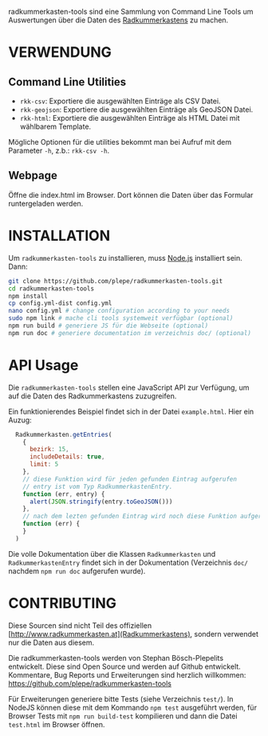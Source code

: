 radkummerkasten-tools sind eine Sammlung von Command Line Tools um Auswertungen über die Daten des [Radkummerkastens](http://www.radkummerkasten.at) zu machen.

VERWENDUNG
==========
Command Line Utilities
----------------------
* `rkk-csv`: Exportiere die ausgewählten Einträge als CSV Datei.
* `rkk-geojson`: Exportiere die ausgewählten Einträge als GeoJSON Datei.
* `rkk-html`: Exportiere die ausgewählten Einträge als HTML Datei mit wählbarem Template.

Mögliche Optionen für die utilities bekommt man bei Aufruf mit dem Parameter `-h`, z.b.: `rkk-csv -h`.

Webpage
-------
Öffne die index.html im Browser. Dort können die Daten über das Formular runtergeladen werden.

INSTALLATION
============
Um `radkummerkasten-tools` zu installieren, muss [Node.js](https://nodejs.org/) installiert sein. Dann:

```sh
git clone https://github.com/plepe/radkummerkasten-tools.git
cd radkummerkasten-tools
npm install
cp config.yml-dist config.yml
nano config.yml # change configuration according to your needs
sudo npm link # mache cli tools systemweit verfügbar (optional)
npm run build # generiere JS für die Webseite (optional)
npm run doc # generiere documentation im verzeichnis doc/ (optional)
```

API Usage
=========
Die `radkummerkasten-tools` stellen eine JavaScript API zur Verfügung, um auf
die Daten des Radkummerkastens zuzugreifen.

Ein funktionierendes Beispiel findet sich in der Datei `example.html`. Hier ein Auzug:
```js
  Radkummerkasten.getEntries(
    {
      bezirk: 15,
      includeDetails: true,
      limit: 5
    },
    // diese Funktion wird für jeden gefunden Eintrag aufgerufen
    // entry ist vom Typ RadkummerkastenEntry.
    function (err, entry) {
      alert(JSON.stringify(entry.toGeoJSON()))
    },
    // nach dem lezten gefunden Eintrag wird noch diese Funktion aufgerufen.
    function (err) {
    }
  )
```

Die volle Dokumentation über die Klassen `Radkummerkasten` und `RadkummerkastenEntry` findet sich in der Dokumentation (Verzeichnis `doc/` nachdem `npm run doc` aufgerufen wurde).

CONTRIBUTING
============
Diese Sourcen sind nicht Teil des offiziellen [http://www.radkummerkasten.at](Radkummerkastens), sondern verwendet nur die Daten aus diesem.

Die radkummerkasten-tools werden von Stephan Bösch-Plepelits entwickelt. Diese sind Open Source und werden auf Github entwickelt. Kommentare, Bug Reports und Erweiterungen sind herzlich willkommen: https://github.com/plepe/radkummerkasten-tools

Für Erweiterungen generiere bitte Tests (siehe Verzeichnis `test/`). In NodeJS können diese mit dem Kommando `npm test` ausgeführt werden, für Browser Tests mit `npm run build-test` kompilieren und dann die Datei `test.html` im Browser öffnen.
